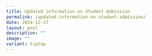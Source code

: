 ```yaml
---
title: Updated information on Student Admission
permalink: /updated-information-on-student-admission/
date: 2024-12-17
layout: post
description: ""
image: ""
variant: tiptap
---
```

